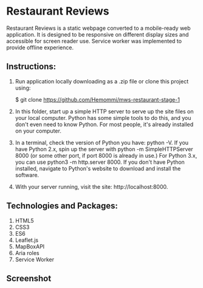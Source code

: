 
# Restaurant Reviews

Restaurant Reviews is a static webpage converted to a mobile-ready web application. It is designed to be responsive on different display sizes and accessible for screen reader use. Service worker was implemented to provide offline experience.

## Instructions:

1.	Run application locally downloading as a .zip file or clone this project using:

    $ git clone https://github.com/Hemommi/mws-restaurant-stage-1

2.	In this folder, start up a simple HTTP server to serve up the site files on your local computer. Python has some simple tools to do this, and you don't even need to know Python. For most people, it's already installed on your computer.
3.	In a terminal, check the version of Python you have: python -V. If you have Python 2.x, spin up the server with python -m SimpleHTTPServer 8000 (or some other port, if port 8000 is already in use.) For Python 3.x, you can use python3 -m http.server 8000. If you don't have Python installed, navigate to Python's website to download and install the software.
4.	With your server running, visit the site: http://localhost:8000.

## Technologies and Packages:

1.	HTML5
2.	CSS3
3.	ES6
4.	Leaflet.js
5.	MapBoxAPI
6.	Aria roles
7.	Service Worker

## Screenshot



